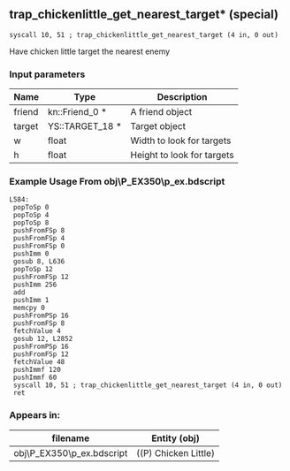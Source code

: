 ## trap_chickenlittle_get_nearest_target* (special)

`syscall 10, 51 ; trap_chickenlittle_get_nearest_target (4 in, 0 out)`

Have chicken little target the nearest enemy

### Input parameters
| Name | Type | Description
|------|------|------------
| friend   | kn::Friend_0 *   | A friend object
| target   | YS::TARGET_18 *   | Target object
| w   | float   | Width to look for targets
| h   | float   | Height to look for targets


### Example Usage From obj\P_EX350\p_ex.bdscript
```plaintext
L584:
 popToSp 0
 popToSp 4
 popToSp 8
 pushFromFSp 8
 pushFromFSp 4
 pushFromFSp 0
 pushImm 0
 gosub 8, L636
 popToSp 12
 pushFromFSp 12
 pushImm 256
 add 
 pushImm 1
 memcpy 0
 pushFromPSp 16
 pushFromFSp 8
 fetchValue 4
 gosub 12, L2852
 pushFromPSp 16
 pushFromFSp 12
 fetchValue 48
 pushImmf 120
 pushImmf 60
 syscall 10, 51 ; trap_chickenlittle_get_nearest_target (4 in, 0 out)
 ret
```


### Appears in:
| filename | Entity (obj)
|----------|-------------
| obj\P_EX350\p_ex.bdscript       | ((P) Chicken Little)          



